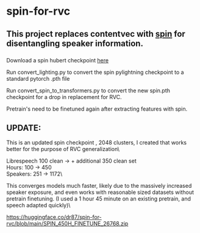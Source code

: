 # spin-for-rvc

## This project replaces contentvec with [spin](https://arxiv.org/pdf/2305.11072) for disentangling speaker information.

### 

Download a spin hubert checkpoint [here](https://github.com/vectominist/spin)

Run convert_lighting.py to convert the spin pylightning checkpoint to a standard pytorch .pth file

Run convert_spin_to_transformers.py to convert the new spin.pth checkpoint for a drop in replacement for RVC.

Pretrain's need to be finetuned again after extracting features with spin.


## UPDATE:

This is an updated spin checkpoint , 2048 clusters, I created that works better for the purpose of RVC generalization\

Librespeech 100 clean -> + additional 350 clean set\
Hours: 100 -> 450\
Speakers: 251 -> 1172\

This converges models much faster, likely due to the massively increased speaker exposure, and even works with reasonable sized datasets without pretrain finetuning. (I used a 1 hour 45 minute on an existing pretrain, and speech adapted quickly)\

https://huggingface.co/dr87/spin-for-rvc/blob/main/SPIN_450H_FINETUNE_26768.zip
